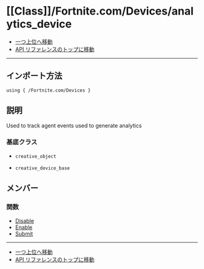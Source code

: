 # [[Class]]/Fortnite.com/Devices/analytics_device

- [一つ上位へ移動](../main.md)
- [API リファレンスのトップに移動](../../../main.md)

---

## インポート方法

```verse
using { /Fortnite.com/Devices }
```

## 説明

Used to track agent events used to generate analytics

### 基底クラス

- `creative_object`

- `creative_device_base`

## メンバー

### 関数

- [Disable](./F_Disable/main.md)
- [Enable](./F_Enable/main.md)
- [Submit](./F_Submit/main.md)

---

- [一つ上位へ移動](../main.md)
- [API リファレンスのトップに移動](../../../main.md)
